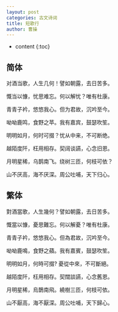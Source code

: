 ```yaml
---
layout: post
categories: 古文诗词
title: 短歌行
author: 曹操
---
```

* content
{:toc}

## 简体

对酒当歌，人生几何！譬如朝露，去日苦多。

慨当以慷，忧思难忘。何以解忧？唯有杜康。

青青子衿，悠悠我心。但为君故，沉吟至今。

呦呦鹿鸣，食野之苹。我有嘉宾，鼓瑟吹笙。

明明如月，何时可掇？忧从中来，不可断绝。

越陌度阡，枉用相存。契阔谈讌，心念旧恩。

月明星稀，乌鹊南飞。绕树三匝，何枝可依？

山不厌高，海不厌深。周公吐哺，天下归心。

## 繁体

對酒當歌，人生幾何？譬如朝露，去日苦多。

慨當以慷，憂思難忘。何以解憂？唯有杜康。

青青子衿，悠悠我心。但為君故，沉吟至今。

呦呦鹿鳴，食野之蘋。我有嘉賓，鼓瑟吹笙。

明明如月，何時可掇? 憂從中來，不可斷絕。

越陌度阡，枉用相存。契闊談讌，心念舊恩。

月明星稀，烏鵲南飛。繞樹三匝，何枝可依。

山不厭高，海不厭深。周公吐哺，天下歸心。